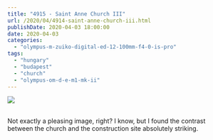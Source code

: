 ```yaml
---
title: "4915 - Saint Anne Church III"
url: /2020/04/4914-saint-anne-church-iii.html
publishDate: 2020-04-03 18:00:00
date: 2020-04-03
categories: 
  - "olympus-m-zuiko-digital-ed-12-100mm-f4-0-is-pro"
tags: 
  - "hungary"
  - "budapest"
  - "church"
  - "olympus-om-d-e-m1-mk-ii"
---
```

<div class="container">
<div class="center"><a target="_blank" href="https://d25zfm9zpd7gm5.cloudfront.net/1200x1200/2018/20180520_163037_lr.jpg"><img class="webfeedsFeaturedVisual" src="https://d25zfm9zpd7gm5.cloudfront.net/0600x0600/2018/20180520_163037_lr.jpg" /></a></div>
</div>
<br />

Not exactly a pleasing image, right? I know, but I found the
contrast between the church and the construction site absolutely
striking.